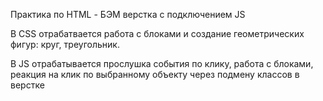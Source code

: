 Практика по HTML - БЭМ верстка с подключением JS

В CSS отрабатвается работа с блоками и создание геометрических фигур: круг, треугольник.

В JS отрабатывается прослушка события по клику, работа с блоками, 
реакция на клик по выбранному объекту через подмену классов в верстке